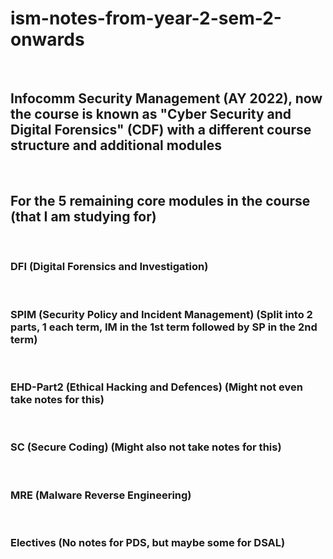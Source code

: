 # ism-notes-from-year-2-sem-2-onwards  

<br>

## Infocomm Security Management (AY 2022), now the course is known as "Cyber Security and Digital Forensics" (CDF) with a different course structure and additional modules  

<br>

## For the 5 remaining core modules in the course (that I am studying for)  

<br>

### DFI (Digital Forensics and Investigation)  

<br>

### SPIM (Security Policy and Incident Management) (Split into 2 parts, 1 each term, IM in the 1st term followed by SP in the 2nd term)  

<br>

### EHD-Part2 (Ethical Hacking and Defences) (Might not even take notes for this)  

<br>

### SC (Secure Coding) (Might also not take notes for this)  

<br>

### MRE (Malware Reverse Engineering)  

<br>

### Electives (No notes for PDS, but maybe some for DSAL)  

